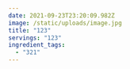 ```yaml
---
date: 2021-09-23T23:20:09.982Z
image: /static/uploads/image.jpg
title: "123"
servings: "123"
ingredient_tags:
  - "321"
---
```

